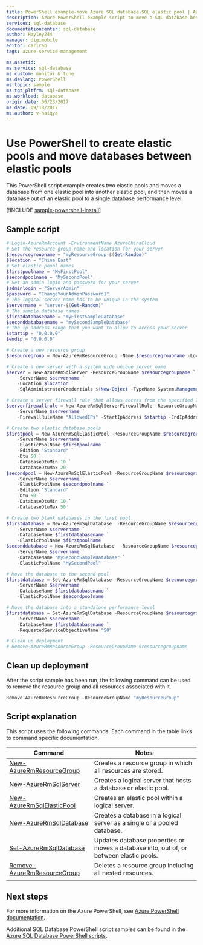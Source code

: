 ```yaml
---
title: PowerShell example-move Azure SQL database-SQL elastic pool | Azure
description: Azure PowerShell example script to move a SQL database between elastic pools using PowerShell
services: sql-database
documentationcenter: sql-database
author: Hayley244
manager: digimobile
editor: carlrab
tags: azure-service-management

ms.assetid:
ms.service: sql-database
ms.custom: monitor & tune
ms.devlang: PowerShell
ms.topic: sample
ms.tgt_pltfrm: sql-database
ms.workload: database
origin.date: 06/23/2017
ms.date: 09/18/2017
ms.author: v-haiqya
---
```


# Use PowerShell to create elastic pools and move databases between elastic pools

This PowerShell script example creates two elastic pools and moves a database from one elastic pool into another elastic pool, and then moves a database out of an elastic pool to a single database performance level. 

[!INCLUDE [sample-powershell-install](../../../includes/sample-powershell-install-no-ssh.md)]

## Sample script

```powershell
# Login-AzureRmAccount -EnvironmentName AzureChinaCloud
# Set the resource group name and location for your server
$resourcegroupname = "myResourceGroup-$(Get-Random)"
$location = "China East"
# Set elastic poool names
$firstpoolname = "MyFirstPool"
$secondpoolname = "MySecondPool"
# Set an admin login and password for your server
$adminlogin = "ServerAdmin"
$password = "ChangeYourAdminPassword1"
# The logical server name has to be unique in the system
$servername = "server-$(Get-Random)"
# The sample database names
$firstdatabasename = "myFirstSampleDatabase"
$seconddatabasename = "mySecondSampleDatabase"
# The ip address range that you want to allow to access your server
$startip = "0.0.0.0"
$endip = "0.0.0.0"

# Create a new resource group
$resourcegroup = New-AzureRmResourceGroup -Name $resourcegroupname -Location $location

# Create a new server with a system wide unique server name
$server = New-AzureRmSqlServer -ResourceGroupName $resourcegroupname `
    -ServerName $servername `
    -Location $location `
    -SqlAdministratorCredentials $(New-Object -TypeName System.Management.Automation.PSCredential -ArgumentList $adminlogin, $(ConvertTo-SecureString -String $password -AsPlainText -Force))

# Create a server firewall rule that allows access from the specified IP range
$serverfirewallrule = New-AzureRmSqlServerFirewallRule -ResourceGroupName $resourcegroupname `
    -ServerName $servername `
    -FirewallRuleName "AllowedIPs" -StartIpAddress $startip -EndIpAddress $endip

# Create two elastic database pools
$firstpool = New-AzureRmSqlElasticPool -ResourceGroupName $resourcegroupname `
    -ServerName $servername `
    -ElasticPoolName $firstpoolname `
    -Edition "Standard" `
    -Dtu 50 `
    -DatabaseDtuMin 10 `
    -DatabaseDtuMax 20
$secondpool = New-AzureRmSqlElasticPool -ResourceGroupName $resourcegroupname `
    -ServerName $servername `
    -ElasticPoolName $secondpoolname `
    -Edition "Standard" `
    -Dtu 50 `
    -DatabaseDtuMin 10 `
    -DatabaseDtuMax 50

# Create two blank databases in the first pool
$firstdatabase = New-AzureRmSqlDatabase  -ResourceGroupName $resourcegroupname `
    -ServerName $servername `
    -DatabaseName $firstdatabasename `
    -ElasticPoolName $firstpoolname
$seconddatabase = New-AzureRmSqlDatabase  -ResourceGroupName $resourcegroupname `
    -ServerName $servername `
    -DatabaseName "MySecondSampleDatabase" `
    -ElasticPoolName "MySecondPool"

# Move the database to the second pool
$firstdatabase = Set-AzureRmSqlDatabase -ResourceGroupName $resourcegroupname `
    -ServerName $servername `
    -DatabaseName $firstdatabasename `
    -ElasticPoolName $secondpoolname

# Move the database into a standalone performance level
$firstdatabase = Set-AzureRmSqlDatabase -ResourceGroupName $resourcegroupname `
    -ServerName $servername `
    -DatabaseName $firstdatabasename `
    -RequestedServiceObjectiveName "S0"

# Clean up deployment 
# Remove-AzureRmResourceGroup -ResourceGroupName $resourcegroupname
```

## Clean up deployment

After the script sample has been run, the following command can be used to remove the resource group and all resources associated with it.

```powershell
Remove-AzureRmResourceGroup -ResourceGroupName "myResourceGroup"
```

## Script explanation

This script uses the following commands. Each command in the table links to command specific documentation.

| Command | Notes |
|---|---|
| [New-AzureRmResourceGroup](https://docs.microsoft.com/powershell/module/azurerm.resources/new-azurermresourcegroup) | Creates a resource group in which all resources are stored. |
| [New-AzureRmSqlServer](https://docs.microsoft.com/powershell/module/azurerm.sql/new-azurermsqlserver) | Creates a logical server that hosts a database or elastic pool. |
| [New-AzureRmSqlElasticPool](https://docs.microsoft.com/powershell/module/azurerm.sql/new-azurermsqlelasticpool) | Creates an elastic pool within a logical server. |
| [New-AzureRmSqlDatabase](https://docs.microsoft.com/powershell/module/azurerm.sql/new-azurermsqldatabase) | Creates a database in a logical server as a single or a pooled database. |
| [Set-AzureRmSqlDatabase](https://docs.microsoft.com/powershell/module/azurerm.sql/set-azurermsqldatabase) | Updates database properties or moves a database into, out of, or between elastic pools. |
| [Remove-AzureRmResourceGroup](https://docs.microsoft.com/powershell/module/azurerm.resources/remove-azurermresourcegroup) | Deletes a resource group including all nested resources. |
|||

## Next steps

For more information on the Azure PowerShell, see [Azure PowerShell documentation](https://docs.microsoft.com/powershell/azure/overview).

Additional SQL Database PowerShell script samples can be found in the [Azure SQL Database PowerShell scripts](../sql-database-powershell-samples.md).

<!--Update_Description: wording update-->